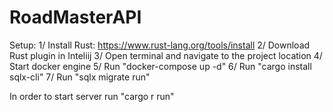 # RoadMasterAPI

  Setup:
  1/ Install Rust: https://www.rust-lang.org/tools/install
  2/ Download Rust plugin in Inteliij
  3/ Open terminal and navigate to the project location 
  4/ Start docker engine
  5/ Run "docker-compose up -d"
  6/ Run "cargo install sqlx-cli"
  7/ Run "sqlx migrate run"

  In order to start server run "cargo r run"
